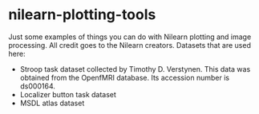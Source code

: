 # nilearn-plotting-tools
Just some examples of things you can do with Nilearn plotting and image processing. All credit goes to the Nilearn creators.
Datasets that are used here:
- Stroop task dataset collected by Timothy D. Verstynen. This data was obtained from the OpenfMRI database. Its accession number is ds000164.
- Localizer button task dataset
- MSDL atlas dataset
